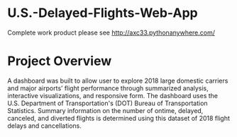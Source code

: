 # U.S.-Delayed-Flights-Web-App
Complete work product please see http://axc33.pythonanywhere.com/

# Project Overview
A dashboard was built to allow user to explore 2018 large domestic carriers and major airports’ flight performance through summarized analysis, interactive visualizations, and responsive form. The dashboard uses the U.S. Department of Transportation's (DOT) Bureau of Transportation Statistics. Summary information on the number of ontime, delayed, canceled, and diverted flights is determined using this dataset of 2018 flight delays and cancellations. 
